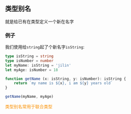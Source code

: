 ## 类型别名

就是给已有在类型定义一个新在名字

### 例子

我们使用给`string`起了个新名字`isString`:
 
```typescript
type isString = string
type isNumber = number
let myName: isString = 'jilin'
let myAge: isNumber = 18

function getName (x: isString, y: isNumber): isString {
    return `my name is ${x}, i am ${y} years old`
}

getName(myName, myAge)

```

<font color=fa9003>类型别名常用于联合类型</font>

